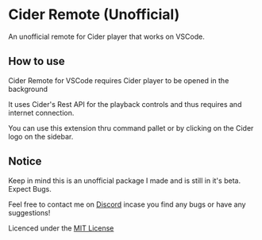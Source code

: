 # Cider Remote (Unofficial)

An unofficial remote for Cider player that works on VSCode.

## How to use

Cider Remote for VSCode requires Cider player to be opened in the background

It uses Cider's Rest API for the playback controls and thus requires and internet connection.

You can use this extension thru command pallet or by clicking on the Cider logo on the sidebar.

## Notice

Keep in mind this is an unofficial package I made and is still in it's beta. Expect Bugs.

Feel free to contact me on [Discord](https://discord.com/users/500315184510795819) incase you find any bugs or have any suggestions!

Licenced under the [MIT License](./LICENSE)
